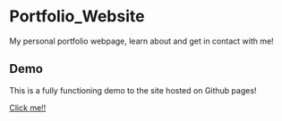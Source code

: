 # Portfolio_Website
My personal portfolio webpage, learn about and get in contact with me!

## Demo
This is a fully functioning demo to the site hosted on Github pages!

[Click me!!](https://shadi-shwiyat.github.io/Portfolio_Website/)